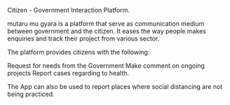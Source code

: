 
Citizen - Government Interaction Platform.

mutaru mu gyara is a platform that serve as communication medium between government and the citizen.
It eases the way people makes enquiries and track their project from various sector. 

The platform provides citizens with the following:

Request for needs from the Government
Make comment on ongoing projects
Report cases regarding to health.

The App can also be used to report places where social distancing are not being practiced.

 


